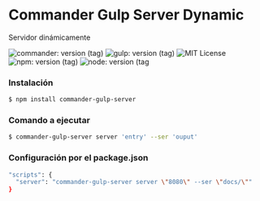 # Commander Gulp Server Dynamic

<p>Servidor dinámicamente</p>
 
![commander: version (tag)](https://img.shields.io/badge/commander-v3.0.2-blue?style=for-the-badge)
![gulp: version (tag)](https://img.shields.io/badge/gulp-v4.0.2-orange?style=for-the-badge)
![MIT License](https://img.shields.io/badge/lincense-MIT-yellow?style=for-the-badge) 
![npm: version (tag)](https://img.shields.io/badge/npm-v7.0.15-red?style=for-the-badge)
![node: version (tag](https://img.shields.io/badge/node-v15.4.0-green?style=for-the-badge)


### Instalación

```bash
$ npm install commander-gulp-server
```

### Comando a ejecutar

```bash
$ commander-gulp-server server 'entry' --ser 'ouput' 
```
### Configuración por el package.json

```bash
"scripts": {
  "server": "commander-gulp-server server \"8080\" --ser \"docs/\""
}
```

